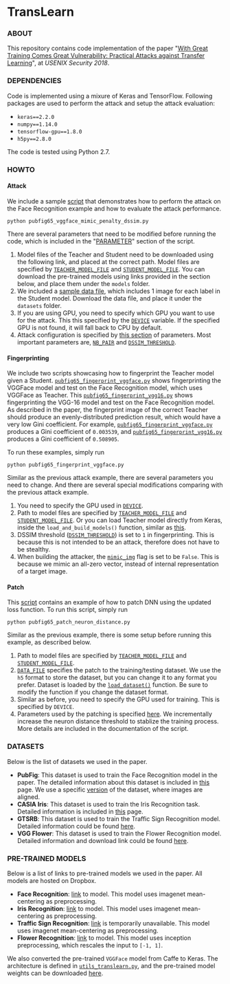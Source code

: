 # TransLearn

### ABOUT

This repository contains code implementation of the paper "[With Great Training Comes Great Vulnerability: Practical Attacks against Transfer Learning](http://people.cs.uchicago.edu/~ravenben/publications/pdf/translearn-usenixsec18.pdf)", at *USENIX Security 2018*.


### DEPENDENCIES

Code is implemented using a mixure of Keras and TensorFlow. Following packages are used to perform the attack and setup the attack evaluation:

- `keras==2.2.0`
- `numpy==1.14.0`
- `tensorflow-gpu==1.8.0`
- `h5py==2.8.0`

The code is tested using Python 2.7.


### HOWTO

#### Attack

We include a sample [script](pubfig65_vggface_mimic_penalty_dssim.py) that demonstrates how to perform the attack on the Face Recognition example and how to evaluate the attack performance.

```
python pubfig65_vggface_mimic_penalty_dssim.py
```

There are several parameters that need to be modified before running the code, which is included in the "[PARAMETER](pubfig65_vggface_mimic_penalty_dssim.py#L25-L60)" section of the script.

1. Model files of the Teacher and Student need to be downloaded using the following link, and placed at the correct path. Model files are specified by [`TEACHER_MODEL_FILE`](pubfig65_vggface_mimic_penalty_dssim.py#L39) and [`STUDENT_MODEL_FILE`](pubfig65_vggface_mimic_penalty_dssim.py#L40). You can download the pre-trained models using links provided in the section below, and place them under the `models` folder.
2. We included a [sample data file](datasets/pubfig65_imagenet_test.h5), which includes 1 image for each label in the Student model. Download the data file, and place it under the `datasets` folder.
3. If you are using GPU, you need to specify which GPU you want to use for the attack. This this specified by the [`DEVICE`](pubfig65_vggface_mimic_penalty_dssim.py#L46) variable. If the specified GPU is not found, it will fall back to CPU by default.
4. Attack configuration is specified by [this section](pubfig65_vggface_mimic_penalty_dssim.py#L48-L56) of parameters. Most important parameters are, [`NB_PAIR`](pubfig65_vggface_mimic_penalty_dssim.py#L49) and [`DSSIM_THRESHOLD`](pubfig65_vggface_mimic_penalty_dssim.py#L51).


#### Fingerprinting

We include two scripts showcasing how to fingerprint the Teacher model given a Student. [`pubfig65_fingerprint_vggface.py`](pubfig65_fingerprint_vggface.py) shows fingerprinting the VGGFace model and test on the Face Recognition model, which uses VGGFace as Teacher. This [`pubfig65_fingerprint_vgg16.py`](pubfig65_fingerprint_vgg16.py) shows fingerprinting the VGG-16 model and test on the Face Recognition model. As described in the paper, the fingerprint image of the correct Teacher should produce an evenly-distributed prediction result, which would have a very low Gini coefficient. For example, [`pubfig65_fingerprint_vggface.py`](pubfig65_fingerprint_vggface.py) produces a Gini coefficient of `0.003539`, and [`pubfig65_fingerprint_vgg16.py`](pubfig65_fingerprint_vgg16.py) produces a Gini coefficient of `0.508905`.

To run these examples, simply run

```
python pubfig65_fingerprint_vggface.py
```

Similar as the previous attack example, there are several parameters you need to change. And there are several special modifications comparing with the previous attack example.

1. You need to specify the GPU used in [`DEVICE`](pubfig65_fingerprint_vggface.py#L44).
2. Path to model files are specified by [`TEACHER_MODEL_FILE`](pubfig65_fingerprint_vggface.py#L39) and [`STUDENT_MODEL_FILE`](pubfig65_fingerprint_vggface.py#L40). Or you can load Teacher model directly from Keras, inside the `load_and_build_models()` function, similar as [this](pubfig65_fingerprint_vgg16.py#L60-L79).
3. DSSIM threshold ([`DSSIM_THRESHOLD`](pubfig65_fingerprint_vgg16.py#L48)) is set to `1` in fingerprinting. This is because this is not intended to be an attack, therefore does not have to be stealthy.
4. When building the attacker, the [`mimic_img`](pubfig65_fingerprint_vggface.py#L97) flag is set to be `False`. This is because we mimic an all-zero vector, instead of internal representation of a target image.


#### Patch

This [script](pubfig65_patch_neuron_distance.py) contains an example of how to patch DNN using the updated loss function. To run this script, simply run

```
python pubfig65_patch_neuron_distance.py
```

Similar as the previous example, there is some setup before running this example, as described below.

1. Path to model files are specified by [`TEACHER_MODEL_FILE`](pubfig65_patch_neuron_distance.py#L35) and [`STUDENT_MODEL_FILE`](pubfig65_patch_neuron_distance.py#L36).
2. [`DATA_FILE`](pubfig65_patch_neuron_distance.py#L37) specifies the patch to the training/testing dataset. We use the `h5` format to store the dataset, but you can change it to any format you prefer. Dataset is loaded by the [`load_dataset()`](pubfig65_patch_neuron_distance.py#L187-L211) function. Be sure to modify the function if you change the dataset format.
3. Similar as before, you need to specify the GPU used for training. This is specified by `DEVICE`.
4. Parameters used by the patching is specified [here](pubfig65_patch_neuron_distance.py#L49-L55). We incrementally increase the neuron distance threshold to stablize the training process. More details are included in the documentation of the script.


### DATASETS

Below is the list of datasets we used in the paper.

- **PubFig**: This dataset is used to train the Face Recognition model in the paper. The detailed information about this dataset is included in [this](http://vision.seas.harvard.edu/pubfig83/) page. We use a specific [version](http://ic.unicamp.br/~chiachia/resources/pubfig83-aligned/) of the dataset, where images are aligned.
- **CASIA Iris**: This dataset is used to train the Iris Recognition task. Detailed information is included in [this](http://biometrics.idealtest.org/) page.
- **GTSRB**: This dataset is used to train the Traffic Sign Recognition model. Detailed information could be found [here](http://benchmark.ini.rub.de/?section=gtsrb&subsection=dataset).
- **VGG Flower**: This dataset is used to train the Flower Recognition model. Detailed information and download link could be found [here](http://www.robots.ox.ac.uk/~vgg/data/flowers/102/index.html).


### PRE-TRAINED MODELS

Below is a list of links to pre-trained models we used in the paper. All models are hosted on Dropbox.

- **Face Recognition**: [link](https://www.dropbox.com/s/xcj8rfpy72ukalz/pubfig65_vggface_trans_nbtrain_90.h5?dl=0) to model. This model uses imagenet mean-centering as preprocessing.
- **Iris Recognition**: [link](https://www.dropbox.com/s/pqeq135rdj9hk3x/iris_vgg16_trans.h5?dl=0) to model. This model uses imagenet mean-centering as preprocessing.
- **Traffic Sign Recognition**: [link]() is temporarily unavailable. This model uses imagenet mean-centering as preprocessing.
- **Flower Recognition**: [link](https://www.dropbox.com/s/fvqlaqljfmkeghi/flower_resnet50_trans.h5?dl=0) to model. This model uses inception preprocessing, which rescales the input to `[-1, 1]`.

We also converted the pre-trained `VGGFace` model from Caffe to Keras. The architecture is defined in [`utils_translearn.py`](utils_translearn.py#L15-L83), and the pre-trained model weights can be downloaded [here](https://www.dropbox.com/s/94m2w1ofvd9raua/vggface.h5?dl=0).































